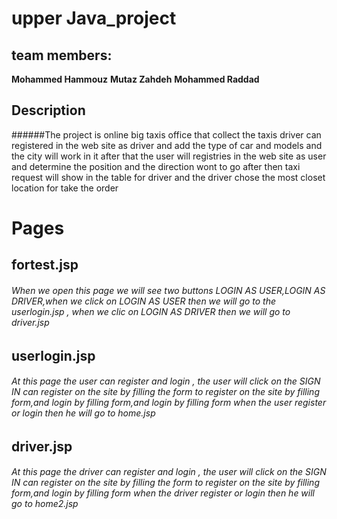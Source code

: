 # upper Java_project
## team members:
**Mohammed Hammouz**
**Mutaz Zahdeh**
**Mohammed Raddad**
## Description
######The project is online big taxis office that collect the taxis driver can registered in the web site as driver and add the type of car and models and the city will work in it after that the user will registries in the web site as user and determine the position   and the direction wont to go after then taxi request will show in the table for driver and the driver chose the most closet location for take the order 
# Pages 
## fortest.jsp
###### When we open this page we will see two buttons LOGIN AS USER,LOGIN AS DRIVER,when we click on LOGIN AS USER then we will go to the userlogin.jsp , when we clic on LOGIN AS DRIVER then we will go to driver.jsp
## userlogin.jsp
###### At this page the user can register and login , the user will click on the SIGN IN  can register on the site by filling the form to register on the site by filling form,and login by filling form,and login by filling form when the user register or login then he will go to home.jsp
## driver.jsp
###### At this page the driver can register and login , the user will click on the SIGN IN  can register on the site by filling the form to register on the site by filling form,and login by filling form when the driver register or login then he will go to home2.jsp

